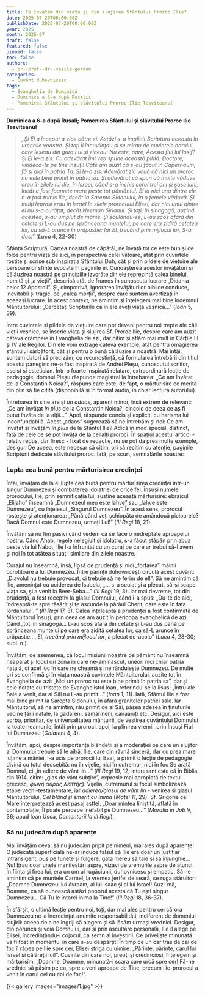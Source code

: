 ```yaml
---
title: Ce învățăm din viața și din slujirea Sfântului Proroc Ilie?
date: 2025-07-20T00:00:00Z
publishDate: 2025-07-20T00:00:00Z
year: 2025
month: 2025-07
draft: false
featured: false
pinned: false
toc: false
authors:
  - pr--prof--dr--vasile-gordon
categories:
  - Cuvânt duhovnicesc
tags:
  - Evanghelia de Duminică
  - Duminica a 6-a după Rusalii
  - Pomenirea Sfântului și slăvitului Proroc Ilie Tesviteanul 
---
```

**Duminica a 6-a după Rusali; Pomenirea Sfântului și slăvitului Proroc Ilie Tesviteanul**

> _„Și El a început a zice către ei: Astăzi s-a împlinit Scriptura aceasta în urechile voastre. Și toți Îl încuviințau și se mirau de cuvintele harului care ieșeau din gura Lui și ziceau: Nu este, oare, Acesta fiul lui Iosif? Și El le-a zis: Cu adevărat Îmi veți spune această pildă: Doctore, vindecă-te pe tine însuți! Câte am auzit că s-au făcut în Capernaum, fă și aici în patria Ta. Și le-a zis: Adevărat zic vouă că nici un proroc nu este bine primit în patria sa. Și adevărat vă spun că multe văduve erau în zilele lui Ilie, în Israel, când s-a închis cerul trei ani și șase luni, încât a fost foamete mare peste tot pământul. Și la nici una dintre ele n-a fost trimis Ilie, decât la Sarepta Sidonului, la o femeie văduvă. Și mulți leproși erau în Israel în zilele prorocului Elisei, dar nici unul dintre ei nu s-a curățat, decât Neeman Sirianul. Și toți, în sinagogă, auzind acestea, s-au umplut de mânie. Și sculându-se, L-au scos afară din cetate și L-au dus pe sprânceana muntelui, pe care era zidită cetatea lor, ca să-L arunce în prăpastie; Iar El, trecând prin mijlocul lor, S-a dus.”_ (**_Luca_ 4, 22-30**)

Sfânta Scriptură, Cartea noastră de căpătâi, ne învață tot ce este bun și de folos pentru viața de aici, în perspectiva celei viitoare, atât prin cuvintele rostite și scrise sub inspirația Sfântului Duh, cât și prin pildele de viețuire ale persoanelor sfinte evocate în paginile ei. Cunoașterea acestor învățături și călăuzirea noastră pe principiile izvorâte din ele reprezintă calea binelui, numită și „a vieții”, descrisă atât de frumos în cunoscuta lucrare „Didahia celor 12 Apostoli”. Și, dimpotrivă, ignorarea învățăturilor biblice conduce, inevitabil și tragic, pe „calea morții”, despre care suntem avertizați în aceeași lucrare. În acest context, ne amintim și înțelegem mai bine îndemnul Mântuitorului: „Cercetați Scripturile că în ele aveți viață veșnică…” (_Ioan_ 5, 39).

Între cuvintele și pildele de viețuire care pot deveni pentru noi trepte ale căii vieții veșnice, se înscrie viața și slujirea Sf. Proroc Ilie, despre care am auzit câteva crâmpeie în Evanghelia de azi, dar citim și aflăm mai mult în Cărțile III și IV ale Regilor. Din ele vom extrage câteva exemple, atât pentru omagierea sfântului sărbătorit, cât și pentru o bună călăuzire a noastră. Mai întâi, suntem datori să precizăm, cu recunoștință, că formularea întrebării din titlul acestui panegiric ne-a fost inspirată de Andrei Pleșu, cunoscutul scriitor, eseist și estetician. Într-o foarte inspirată relatare, extraordinară lecție de pedagogie, domnul Pleșu răspunde magistral la întrebarea: „Ce am învățat de la Constantin Noica?”, răspuns care este, de fapt, o mărturisire ce merită din plin să fie citită (disponibilă și în format audio, în chiar lectura autorului).

Întrebarea în sine are și _un adaos_, aparent minor, însă extrem de relevant: „Ce am învățat _în plus_ de la Constantin Noica?, dincolo de ceea ce aș fi putut învăța de la alții…”. Apoi, răspunde concis și explicit, cu harisma lui inconfundabilă. Acest „adaos” sugerează să ne întrebăm și noi: Ce am învățat și învățăm _în plus_ de la Sfântul Ilie? Adică în mod special, distinct, față de cele ce se pot învăța de la ceilalți proroci. În spațiul acestui articol - relativ redus, dar firesc - fixat de redacție, nu se pot da prea multe exemple, desigur. De aceea, este necesar să citim, ori să recitim cu atenție, paginile Scripturii dedicate slăvitului proroc. Iată, pe scurt, semnalările noastre:

### Lupta cea bună pentru mărturisirea credinței

Întâi, învățăm de la el lupta cea bună pentru mărturisirea credinței într-un singur Dumnezeu și combaterea idolatriei de orice fel. Însuși numele prorocului, Ilie, prin semnificația lui, susține această mărturisire: ebraicul „Elijahu” înseamnă „Dumnezeul meu este Iahve” sau „Iahve este Dumnezeu”, cu înțelesul „Singurul Dumnezeu”. În acest sens, prorocul rostește și atenționarea: „Până când veți șchiopăta de amândouă picioarele? Dacă Domnul este Dumnezeu, urmați Lui!” (_III Regi_ 18, 21).

Învățăm să nu fim pasivi când vedem că se face o nedreptate aproapelui nostru. Când Ahab, regele nelegiuit și idolatru, s-a făcut stăpân prin abuz peste via lui Nabot, Ilie l-a înfruntat cu un curaj pe care ar trebui să-l avem și noi în tot atâtea situații similare din zilele noastre.

Curajul nu înseamnă, însă, lipsă de prudență și nici „forțarea” mâinii ocrotitoare a lui Dumnezeu. Între părinții duhovnicești circulă acest cuvânt: „Diavolul nu trebuie provocat, ci trebuie să ne ferim de el!”. Să ne amintim că Ilie, amenințat cu uciderea de Isabela, „… s-a sculat și a plecat, să-și scape viața sa, și a venit la Beer-Șeba…” _(III Regi_ 19, 3). Iar mai devreme, tot din prudență, a fost receptiv la glasul Domnului, când i-a spus: „Du-te de aici, îndreaptă-te spre răsărit și te ascunde la pârâul Cherit, care este în fața Iordanului…” (_III Regi_ 17, 3). Calea înțeleaptă a prudenței a fost confirmată de Mântuitorul Însuși, prin ceea ce am auzit în pericopa evanghelică de azi. Când „toți în sinagogă… L-au scos afară din cetate și L-au dus până pe sprânceana muntelui pe care era zidită cetatea lor, ca să-L arunce în prăpastie…, El, _trecând prin mijlocul lor_, a plecat de-acolo” (_Luca_ 4, 28-30; subl. n.).

Învățăm, de asemenea, că locul misiunii noastre pe pământ nu înseamnă neapărat și locul ori zona în care ne-am născut, uneori nici chiar patria natală, ci acel loc în care ne cheamă și ne rânduiește Dumnezeu. De multe ori se confirmă și în viața noastră cuvintele Mântuitorului, auzite tot în Evanghelia de azi: „Nici un proroc nu este bine primit în patria sa”, dar și cele notate cu tristețe de Evanghelistul Ioan, referindu-se la Iisus: „Întru ale Sale a venit, dar ai Săi nu L-au primit…” (_Ioan_ 1, 11). Iată, Sfântul Ilie a fost mai bine primit la Sarepta Sidonului, în afara granițelor patriei sale. Iar Mântuitorul, să ne amintim, rău primit de ai Săi, pășea adesea în ținuturile vecine țării natale, la gadareni, samarineni, canaaniți etc. Desigur, aici este vorba, prioritar, de universalitatea mântuirii, de vestirea cuvântului Domnului la toate neamurile, întâi prin proroci, apoi, la plinirea vremii, prin Însuși Fiul lui Dumnezeu (_Galateni_ 4, 4).

Învățăm, apoi, despre importanța blândeții și a moderației pe care un slujitor al Domnului trebuie să le aibă. Ilie, care din râvnă sinceră, dar cu prea mare iuțime a mâniei, i-a ucis pe prorocii lui Baal, a primit o lecție de pedagogie divină cu totul deosebită: nu în vijelie, nici în cutremur, nici în foc Se arată Domnul, ci „în adiere de vânt lin…” (_III Regi_ 19, 12; interesant este că în Biblia din 1914, citim: „glas de vânt subțire”, expresie mai apropiată de textul grecesc, _φωνὴ αὔρας λεπτῆς_). Vijelia, cutremurul și focul simbolizează etape vechi-testamentare, iar _adierea/glasul de vânt lin_ - venirea și glasul Mântuitorului, _Cel blând și smerit cu inima_ (_Matei 11_, 29). Sf. Grigorie cel Mare interpretează acest pasaj astfel: „Doar mintea liniștită, aflată în contemplație, Îl poate percepe inefabil pe Dumnezeu…” (_Moralia in Job_ V, 36; apud Ioan Usca, _Comentarii la III Regi_).

### Să nu judecăm după aparențe

Mai învățăm ceva: să nu judecăm pripit pe nimeni, mai ales după aparențe! O judecată superficială ne-ar induce falsul că Ilie era doar un justițiar intransigent, pus pe tunete și fulgere, gata mereu să taie și să înjunghie… Nu! Erau doar unele manifestări aspre, vizavi de vremurile aspre de atunci. În ființa și firea lui, era un om al rugăciunii, duhovnicesc și empatic. Să ne amintim că pe muntele Carmel, la vremea jertfei de seară, se ruga stăruitor: „Doamne Dumnezeul lui Avraam, al lui Isaac și al lui Israel! Auzi-mă, Doamne, ca să cunoască astăzi poporul acesta că Tu ești singur Dumnezeu… Că Tu le întorci inima la Tine!” (_III Regi_ 18, 36-37).

În sfârșit, o ultimă lecție pentru noi, toți, dar mai ales pentru cei cărora Dumnezeu ne-a încredințat anumite responsabilități, indiferent de domeniul slujirii: aceea de a ne îngriji să alegem și să lăsăm urmași vrednici. Desigur, din porunca și voia Domnului, dar și prin ascultare personală, Ilie îl alege pe Elisei, încredințându-i cojocul, ca semn al învestirii. Ce priveliște minunată va fi fost în momentul în care s-au despărțit! În timp ce un car tras de cai de foc îl răpea pe Ilie spre cer, Elisei striga cu uimire: „Părinte, părinte, carul lui Israel și călăreții lui!”. Cuvinte din care noi, preoți și credincioși, înțelegem și mărturisim: „Doamne, Doamne, minunată-i scara care urcă spre cer! Fă-ne vrednici să pășim pe ea, spre a veni aproape de Tine, precum Ilie-prorocul a venit în carul cel cu cai de foc!”.

{{< gallery images="images/1.jpg" >}}